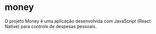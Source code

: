 # money
O projeto Money é uma aplicação desenvolvida com JavaScript (React Native) para controle de despesas pessoais.
